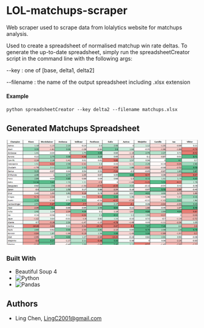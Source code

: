 # LOL-matchups-scraper
Web scraper used to scrape data from lolalytics website for matchups analysis.

Used to create a spreadsheet of normalised matchup win rate deltas. 
To generate the up-to-date spreadsheet, simply run the spreadsheetCreator script in the command line with the following args:

--key : one of [base, delta1, delta2]
    
--filename : the name of the output spreadsheet including .xlsx extension

#### Example
```
python spreadsheetCreator --key delta2 --filename matchups.xlsx
```

## Generated Matchups Spreadsheet
![sheet](/images/matchups_ss.png)

### Built With
- Beautiful Soup 4
- ![Python](https://img.shields.io/badge/python-3670A0?style=for-the-badge&logo=python&logoColor=ffdd54)
- ![Pandas](https://img.shields.io/badge/pandas-%23150458.svg?style=for-the-badge&logo=pandas&logoColor=white)


## Authors
- Ling Chen, LingC2001@gmail.com

